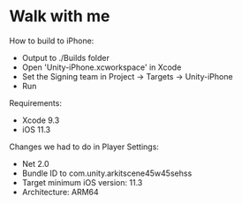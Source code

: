 # Walk with me

How to build to iPhone:

* Output to ./Builds folder
* Open 'Unity-iPhone.xcworkspace' in Xcode
* Set the Signing team in Project -> Targets -> Unity-iPhone
* Run

Requirements:

* Xcode 9.3
* iOS 11.3

Changes we had to do in Player Settings:

* Net 2.0
* Bundle ID to com.unity.arkitscene45w45sehss
* Target minimum iOS version: 11.3
* Architecture: ARM64
